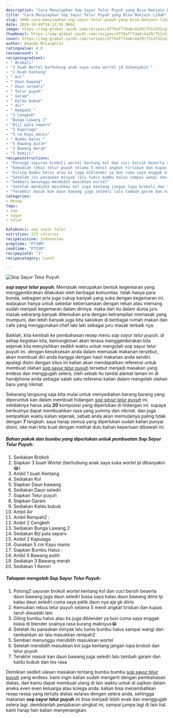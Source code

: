 ```yaml
---
description: "Cara Menyiapkan Sop Sayur Telur Puyuh yang Bisa Manjain Lidah"
title: "Cara Menyiapkan Sop Sayur Telur Puyuh yang Bisa Manjain Lidah"
slug: 1060-cara-menyiapkan-sop-sayur-telur-puyuh-yang-bisa-manjain-lidah
date: 2020-10-09T16:13:55.966Z
image: https://img-global.cpcdn.com/recipes/d779af77da6c4a29/751x532cq70/sop-sayur-telur-puyuh-foto-resep-utama.jpg
thumbnail: https://img-global.cpcdn.com/recipes/d779af77da6c4a29/751x532cq70/sop-sayur-telur-puyuh-foto-resep-utama.jpg
cover: https://img-global.cpcdn.com/recipes/d779af77da6c4a29/751x532cq70/sop-sayur-telur-puyuh-foto-resep-utama.jpg
author: Amanda McLaughlin
ratingvalue: 4.8
reviewcount: 6
recipeingredient:
- " Brokoli"
- "3 buah Wortel berhubung anak saya suka wortel jd dibanyakin "
- "1 buah Kentang"
- " Kol"
- " Daun bawang"
- " Daun seledri"
- " Telur puyuh"
- " Garam"
- " Kaldu bubuk"
- " Air"
- " Rempah2 "
- "2 Cengkeh"
- "Bunga Lawang 2"
- "Biji pala separo"
- "2 Kapulaga"
- "5 cm Kayu manis"
- " Bumbu Halus "
- "5 Bawang putih"
- "3 Bawang merah"
- "1 Kemiri"
recipeinstructions:
- "Potong2 sayuran brokoli wortel kentang kol dan cuci bersih beserta daun bawang juga daun seledri biasa saya kalau daun bawang diiris tp kalau daun seledri cuma saya petik daun nya aja gk diiris"
- "Kemudian rebus telur puyuh selama 5 menit angkat tiriskan dan kupas taruh diwadah lain"
- "Giling bumbu halus atau bs juga diblender ya bun cuma saya enggak biasa di blender soalnya rasa kurang maknyus😂"
- "Setelah itu panaskan minyak lalu tumis bumbu halus sampai wangi dan tambahkan air lalu masukkan rempah2"
- "Sembari menunggu mendidih masukkan wortel"
- "Setelah mendidih masukkan kol juga kentang jangan lupa brokoli dan telur puyuh"
- "Terakhir masuk kan daun bawang juga seledri lalu tambah garam dan kaldu bubuk dan tes rasa"
categories:
- Resep
tags:
- sop
- sayur
- telur

katakunci: sop sayur telur 
nutrition: 273 calories
recipecuisine: Indonesian
preptime: "PT30M"
cooktime: "PT33M"
recipeyield: "1"
recipecategory: Lunch

---
```



![Sop Sayur Telur Puyuh](https://img-global.cpcdn.com/recipes/d779af77da6c4a29/751x532cq70/sop-sayur-telur-puyuh-foto-resep-utama.jpg)

<b><i>sop sayur telur puyuh</i></b>, Memasak merupakan bentuk kegemaran yang menggembirakan dilakukan oleh berbagai komunitas. tidak hanya para bunda, sebagian pria juga cukup banyak yang suka dengan kegemaran ini. walaupun hanya untuk sekedar kebersamaan dengan rekan atau memang sudah menjadi kegemaran dalam dirinya. maka dari itu dalam dunia juru masak sekarang banyak ditemukan pria dengan ketrampilan memasak yang mumpuni, dan lebih banyak juga kita saksikan di berbagai rumah makan dan cafe yang menggunakan chef laki laki sebagai juru masak terbaik nya.



Baiklah, kita kembali ke pembahasan resep menu <i>sop sayur telur puyuh</i>. di setiap kegiatan kita, kemungkinan akan terasa menggembirakan bila sejenak kita menyisihkan sedikit waktu untuk mengolah sop sayur telur puyuh ini. dengan kesuksesan anda dalam memasak makanan tersebut, akan membuat diri anda bangga dengan hasil makanan anda sendiri. apalagi disini dengan situs ini kalian akan mendapatkan referensi untuk membuat olahan <u>sop sayur telur puyuh</u> tersebut menjadi masakan yang endess dan menggugah selera, oleh sebab itu tandai alamat laman ini di handphone anda sebagai salah satu referensi kalian dalam mengolah olahan baru yang nikmat.


Sekarang langsung saja kita mulai untuk menyediakan barang barang yang diperuntuk kan dalam membuat hidangan <u><i>sop sayur telur puyuh</i></u> ini. setidaknya harus ada <b>20</b> komposisi yang diperlukan di hidangan ini. supaya berikutnya dapat membuahkan rasa yang yummy dan nikmat. dan juga sempatkan waktu kalian sejenak, sebab anda akan memulainya paling tidak dengan <b>7</b> langkah. saya harap semua yang diperlukan sudah kalian punyai disini, oke mari kita buat dengan melihat dulu bahan keperluan dibawah ini.

<!--inarticleads1-->

##### Bahan pokok dan bumbu yang diperlukan untuk pembuatan Sop Sayur Telur Puyuh:

1. Sediakan  Brokoli
1. Siapkan 3 buah Wortel (berhubung anak saya suka wortel jd dibanyakin 😂)
1. Ambil 1 buah Kentang
1. Sediakan  Kol
1. Siapkan  Daun bawang
1. Sediakan  Daun seledri
1. Siapkan  Telur puyuh
1. Siapkan  Garam
1. Sediakan  Kaldu bubuk
1. Ambil  Air
1. Ambil  Rempah2 :
1. Ambil 2 Cengkeh
1. Sediakan Bunga Lawang 2
1. Sediakan Biji pala separo
1. Ambil 2 Kapulaga
1. Gunakan 5 cm Kayu manis
1. Siapkan  Bumbu Halus :
1. Ambil 5 Bawang putih
1. Sediakan 3 Bawang merah
1. Sediakan 1 Kemiri




<!--inarticleads2-->

##### Tahapan mengolah Sop Sayur Telur Puyuh:

1. Potong2 sayuran brokoli wortel kentang kol dan cuci bersih beserta daun bawang juga daun seledri biasa saya kalau daun bawang diiris tp kalau daun seledri cuma saya petik daun nya aja gk diiris
1. Kemudian rebus telur puyuh selama 5 menit angkat tiriskan dan kupas taruh diwadah lain
1. Giling bumbu halus atau bs juga diblender ya bun cuma saya enggak biasa di blender soalnya rasa kurang maknyus😂
1. Setelah itu panaskan minyak lalu tumis bumbu halus sampai wangi dan tambahkan air lalu masukkan rempah2
1. Sembari menunggu mendidih masukkan wortel
1. Setelah mendidih masukkan kol juga kentang jangan lupa brokoli dan telur puyuh
1. Terakhir masuk kan daun bawang juga seledri lalu tambah garam dan kaldu bubuk dan tes rasa




Demikian sedikit ulasan masakan tentang bumbu bumbu <u>sop sayur telur puyuh</u> yang endess. kami ingin kalian sudah mengerti dengan pembahasan diatas, dan kamu dapat membuat ulang di lain waktu untuk di sajikan dalam aneka even even keluarga atau kolega anda. kalian bisa menambahkan resep resep yang tertulis diatas selaras dengan selera anda, sehingga makanan <b>sop sayur telur puyuh</b> ini bisa menjadi lebih enak dan menggugah selera lagi. demikianlah penjabaran singkat ini, sampai jumpa lagi di lain hal. kami harap hari kalian menyenangkan.
